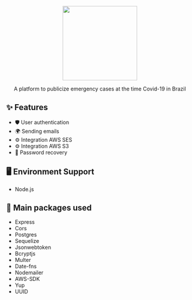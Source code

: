 <p align="center">
  <a href="https://www.comvida.online">
    <img width="200" src="https://users-comvida.s3.amazonaws.com/ComVida+(1).svg">
  </a>
</p>

<div align="center">


A platform to publicize emergency cases at the time Covid-19 in Brazil

</div>

## ✨ Features

- 🛡 User authentication
- 🌍 Sending emails
- ⚙️ Integration AWS SES
- ⚙️ Integration AWS S3
- 🔗 Password recovery

## 🖥 Environment Support

- Node.js



## 🔨 Main packages used

- Express
- Cors
- Postgres
- Sequelize
- Jsonwebtoken
- Bcryptjs
- Multer
- Date-fns
- Nodemailer
- AWS-SDK
- Yup
- UUID
